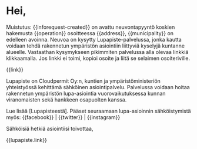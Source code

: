 # Hei,

Muistutus: {{inforequest-created}} on avattu neuvontapyyntö koskien hakemusta
{{operation}} osoitteessa {{address}}, {{municipality}} on edelleen
avoinna. Neuvoa on kysytty Lupapiste-palvelussa, jonka kautta voidaan
tehdä rakennetun ympäristön asiointiin liittyviä
kyselyjä kuntanne alueelle. Vastaathan kysymykseen pikimmiten
palvelussa alla olevaa linkkiä klikkaamalla. Jos linkki ei toimi,
kopioi osoite ja liitä se selaimen osoiteriville.

{{link}}

Lupapiste on Cloudpermit Oy:n, kuntien ja ympäristöministeriön
yhteistyössä kehittämä sähköinen asiointipalvelu. Palvelussa voidaan
hoitaa rakennetun ympäristön lupa-asiointia vuorovaikutuksessa kunnan
viranomaisten sekä hankkeen osapuolten kanssa.

Lue lisää [Lupapisteestä]. Pääset seuraamaan
lupa-asioinnin sähköistymistä myös: {{facebook}} |
{{twitter}} | {{instagram}}

Sähköisiä hetkiä asiointiisi toivottaa,

{{lupapiste.link}}
